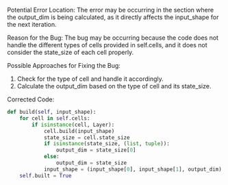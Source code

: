 Potential Error Location:
The error may be occurring in the section where the output_dim is being calculated, as it directly affects the input_shape for the next iteration.

Reason for the Bug:
The bug may be occurring because the code does not handle the different types of cells provided in self.cells, and it does not consider the state_size of each cell properly.

Possible Approaches for Fixing the Bug:
1. Check for the type of cell and handle it accordingly.
2. Calculate the output_dim based on the type of cell and its state_size.

Corrected Code:
```python
def build(self, input_shape):
    for cell in self.cells:
        if isinstance(cell, Layer):
            cell.build(input_shape)
            state_size = cell.state_size
            if isinstance(state_size, (list, tuple)):
                output_dim = state_size[0]
            else:
                output_dim = state_size
            input_shape = (input_shape[0], input_shape[1], output_dim)
    self.built = True
```